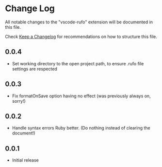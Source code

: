 # Change Log
All notable changes to the "vscode-rufo" extension will be documented in this file.

Check [Keep a Changelog](http://keepachangelog.com/) for recommendations on how to structure this file.

## 0.0.4
- Set working directory to the open project path, to ensure .rufo file settings are respected

## 0.0.3
- Fix formatOnSave option having no effect (was previously always on, sorry!)

## 0.0.2
- Handle syntax errors Ruby better. (Do nothing instead of clearing the document!)

## 0.0.1
- Initial release
